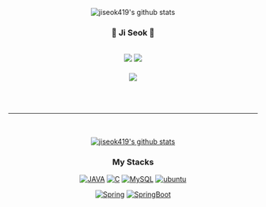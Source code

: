 <div align="center">
 

![jiseok419's github stats](https://github-readme-stats.vercel.app/api?username=jiseok419&show_icons=true)

  
 ### 🐣 Ji Seok 🐥 
  <a href="https://hits.seeyoufarm.com"><img src="https://hits.seeyoufarm.com/api/count/incr/badge.svg?url=https%3A%2F%2Fgithub.com%2Fjiseok419%2F&count_bg=%23000000&title_bg=%23000000&icon=github.svg&icon_color=%23FFFFFF&title=GitHub&edge_flat=false"/></a> <a href="https://solved.ac/pyosik0419"><img src="http://mazassumnida.wtf/api/mini/generate_badge?boj=pyosik0419"/></a>
  ---
  
  <a href="https://www.notion.so/Developer-8eebe7e9b93b4217ade1616f2474b6ce"><img src="https://img.shields.io/badge/Dalchive-ffffff?style=flat-square&logo=notion&logoColor=black"/></a>
 <br/><br><br/><br>
 
 ---
 
 <br/><br>
[![jiseok419's github stats](https://github-readme-stats.vercel.app/api/top-langs/?username=jiseok419&show_icons=true&hide_border=true&title_color=004386&icon_color=004386&layout=compact)](https://github.com/jiseok419)

  
  ### My Stacks
  [![JAVA](https://img.shields.io/badge/JAVA-007396?style=for-the-badge&logo=JAVA&logoColor=white)](https://www.oracle.com/java/) [![C](https://img.shields.io/badge/C-524321?style=for-the-badge&logo=c&logoColor=white)](https://en.wikipedia.org/wiki/C_)  [![MySQL](https://img.shields.io/badge/MySQL-4479A1?style=for-the-badge&logo=MySQL&logoColor=white)](https://www.mysql.com/) [![ubuntu](https://img.shields.io/badge/Ubuntu-E95420?style=for-the-badge&logo=Ubuntu&logoColor=white)](https://ubuntu.com/)

[![Spring](https://img.shields.io/badge/Spring-6DB33F?style=for-the-badge&logo=Spring&logoColor=white)](https://spring.io/) [![SpringBoot](https://img.shields.io/badge/Spring%20Boot-6DB33F?style=for-the-badge&logo=SpringBoot&logoColor=white)](https://spring.io/projects/spring-boot)   
  
  
